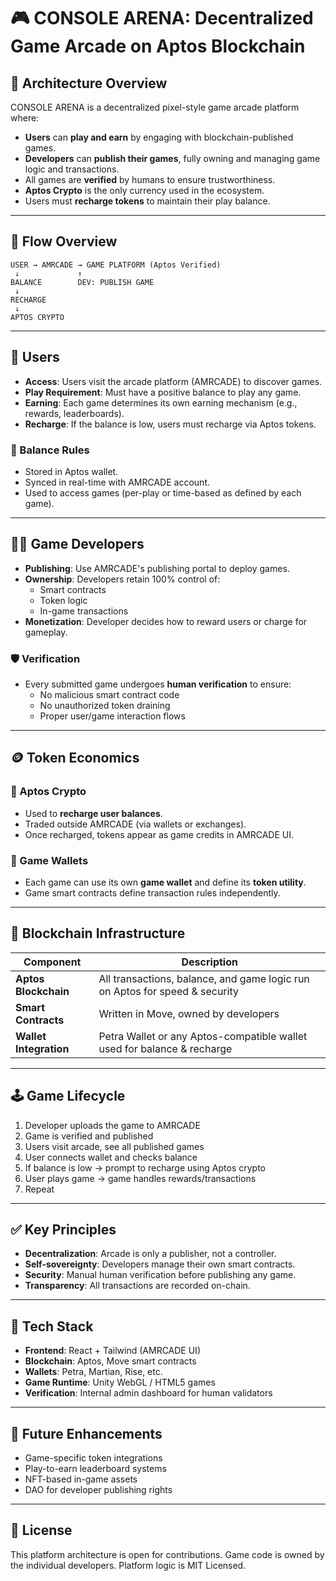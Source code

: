 # 🎮 CONSOLE ARENA: Decentralized Game Arcade on Aptos Blockchain

## 🧱 Architecture Overview

CONSOLE ARENA is a decentralized pixel-style game arcade platform where:

- **Users** can **play and earn** by engaging with blockchain-published games.
- **Developers** can **publish their games**, fully owning and managing game logic and transactions.
- All games are **verified** by humans to ensure trustworthiness.
- **Aptos Crypto** is the only currency used in the ecosystem.
- Users must **recharge tokens** to maintain their play balance.

---

## 🔁 Flow Overview

```
USER → AMRCADE → GAME PLATFORM (Aptos Verified)
 ↓             ↑
BALANCE        DEV: PUBLISH GAME
 ↓
RECHARGE
 ↓
APTOS CRYPTO
```

---

## 👤 Users

- **Access**: Users visit the arcade platform (AMRCADE) to discover games.
- **Play Requirement**: Must have a positive balance to play any game.
- **Earning**: Each game determines its own earning mechanism (e.g., rewards, leaderboards).
- **Recharge**: If the balance is low, users must recharge via Aptos tokens.

### 🔐 Balance Rules

- Stored in Aptos wallet.
- Synced in real-time with AMRCADE account.
- Used to access games (per-play or time-based as defined by each game).

---

## 🧑‍💻 Game Developers

- **Publishing**: Use AMRCADE's publishing portal to deploy games.
- **Ownership**: Developers retain 100% control of:
  - Smart contracts
  - Token logic
  - In-game transactions
- **Monetization**: Developer decides how to reward users or charge for gameplay.

### 🛡️ Verification

- Every submitted game undergoes **human verification** to ensure:
  - No malicious smart contract code
  - No unauthorized token draining
  - Proper user/game interaction flows

---

## 🪙 Token Economics

### 💸 Aptos Crypto

- Used to **recharge user balances**.
- Traded outside AMRCADE (via wallets or exchanges).
- Once recharged, tokens appear as game credits in AMRCADE UI.

### 💼 Game Wallets

- Each game can use its own **game wallet** and define its **token utility**.
- Game smart contracts define transaction rules independently.

---

## 🧩 Blockchain Infrastructure

| Component              | Description                                                                 |
|------------------------|-----------------------------------------------------------------------------|
| **Aptos Blockchain**   | All transactions, balance, and game logic run on Aptos for speed & security |
| **Smart Contracts**    | Written in Move, owned by developers                                        |
| **Wallet Integration** | Petra Wallet or any Aptos-compatible wallet used for balance & recharge     |

---

## 🕹️ Game Lifecycle

1. Developer uploads the game to AMRCADE
2. Game is verified and published
3. Users visit arcade, see all published games
4. User connects wallet and checks balance
5. If balance is low → prompt to recharge using Aptos crypto
6. User plays game → game handles rewards/transactions
7. Repeat

---

## ✅ Key Principles

- **Decentralization**: Arcade is only a publisher, not a controller.
- **Self-sovereignty**: Developers manage their own smart contracts.
- **Security**: Manual human verification before publishing any game.
- **Transparency**: All transactions are recorded on-chain.

---

## 🔧 Tech Stack

- **Frontend**: React + Tailwind (AMRCADE UI)
- **Blockchain**: Aptos, Move smart contracts
- **Wallets**: Petra, Martian, Rise, etc.
- **Game Runtime**: Unity WebGL / HTML5 games
- **Verification**: Internal admin dashboard for human validators

---

## 🚀 Future Enhancements

- Game-specific token integrations
- Play-to-earn leaderboard systems
- NFT-based in-game assets
- DAO for developer publishing rights

---

## 📎 License

This platform architecture is open for contributions. Game code is owned by the individual developers. Platform logic is MIT Licensed.
